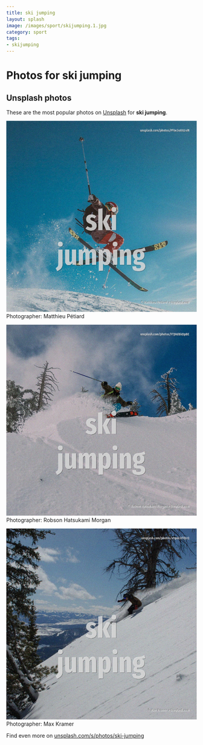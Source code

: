 ```yaml
---
title: ski jumping
layout: splash
image: /images/sport/skijumping.1.jpg
category: sport
tags:
- skijumping
---
```

# Photos for ski jumping
 
## Unsplash photos
These are the most popular photos on [Unsplash](https://unsplash.com) for **ski jumping**.
 
![ski jumping](/images/sport/skijumping.1.jpg)
Photographer:  Matthieu Pétiard
 
![ski jumping](/images/sport/skijumping.2.jpg)
Photographer:  Robson Hatsukami Morgan
 
![ski jumping](/images/sport/skijumping.3.jpg)
Photographer:  Max Kramer
 
Find even more on [unsplash.com/s/photos/ski-jumping](https://unsplash.com/s/photos/ski-jumping)
 
